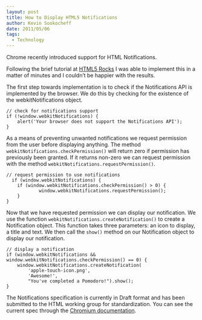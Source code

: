 ```yaml
---
layout: post
title: How to Display HTML5 Notifications
author: Kevin Sookocheff
date: 2011/05/06
tags:
  - Technology
---
```


Chrome recently introduced support for HTML Notifications.

Following the brief tutorial at [HTML5 Rocks][1] I was able to implement this in a matter of minutes and I couldn’t be happier with the results.

 [1]: http://www.html5rocks.com/tutorials/notifications/quick/

The first step towards implementation is to check if the Notifications API is implemented by the browser. We do this by checking for the existence of the webkitNotifications object.

    // check for notifications support
    if (!window.webkitNotifications) {
        alert('Your browser does not support the Notifications API');
    }

As a means of preventing unwanted notifications we request permission from the user before displaying anything. The method `webkitNotifications.checkPermission()` will return zero if permission has previously been granted. If it returns non-zero we can request permission with the method `webkitNotifications.requestPermission()`.

    // request permission to use notifications
      if (window.webkitNotifications) {
        if (window.webkitNotifications.checkPermission() > 0) {
                window.webkitNotifications.requestPermission();
        }
    }

Now that we have requested permission we can display our notification. We use the function `webkitNotifications.createNotification()` to create a Notification object. This function takes three parameters: an icon to display, a title and text. We then call the `show()` method on our Notification object to display our notification.

    // display a notification
    if (window.webkitNotifications && window.webkitNotifications.checkPermission() == 0) {
        window.webkitNotifications.createNotification(
            'apple-touch-icon.png',
            'Awesome!',
            "You've completed a Pomodoro!").show();
    }

The Notifications specification is currently in Draft format and has been submitted to the HTML working group for standardization. You can see the current spec through the [Chromium documentation][2].

 [2]: http://www.chromium.org/developers/design-documents/desktop-notifications/api-specification

